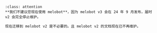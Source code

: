 ```{admonition} 重要提示
:class: attention
**我们不建议您现在使用 melobot**，因为 melobot v3 会在 24 年 9 月发布，届时 v2 会完全停止维护。

现在迁移到 melobot v2 是不必要的。且 melobot v2 的文档现在已不再维护。
```
